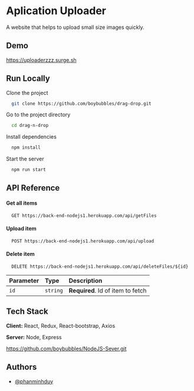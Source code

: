 <!-- @format -->

# Aplication Uploader

A website that helps to upload small size images quickly.

## Demo

https://uploaderzzz.surge.sh

## Run Locally

Clone the project

```bash
  git clone https://github.com/boybubbles/drag-drop.git
```

Go to the project directory

```bash
  cd drag-n-drop
```

Install dependencies

```bash
  npm install
```

Start the server

```bash
  npm run start
```

## API Reference

#### Get all items

```http
  GET https://back-end-nodejs1.herokuapp.com/api/getFiles
```

#### Upload item

```http
  POST https://back-end-nodejs1.herokuapp.com/api/upload
```

#### Delete item

```http
  DELETE https://back-end-nodejs1.herokuapp.com/api/deleteFiles/${id}
```

| Parameter | Type     | Description                       |
| :-------- | :------- | :-------------------------------- |
| `id`      | `string` | **Required**. Id of item to fetch |

## Tech Stack

**Client:** React, Redux, React-bootstrap, Axios

**Server:** Node, Express

https://github.com/boybubbles/NodeJS-Sever.git

## Authors

- [@phanminhduy](https://github.com/boybubbles)
